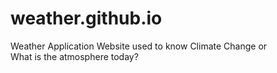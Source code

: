 # weather.github.io
Weather Application Website used to know Climate Change or
  <br>What is the atmosphere today?
